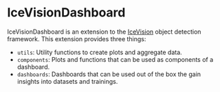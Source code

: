 # IceVisionDashboard



IceVisionDashboard is an extension to the [IceVision](https://github.com/airctic/icevision) object detection framework. This extension provides three things: 
    
- `utils`: Utility functions to create plots and aggregate data.
- `components`: Plots and functions that can be used as components of a dashboard.
- `dashboards`: Dashboards that can be used out of the box the gain insights into datasets and trainings.
